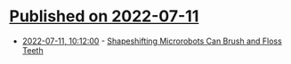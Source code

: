 # [Published on 2022-07-11](index.md)

* [2022-07-11, 10:12:00](https://soylentnews.org/article.pl?sid=22/07/10/1452251&from=rss) - [Shapeshifting Microrobots Can Brush and Floss Teeth](https://soylentnews.org/article.pl?sid=22/07/10/1452251&from=rss)
